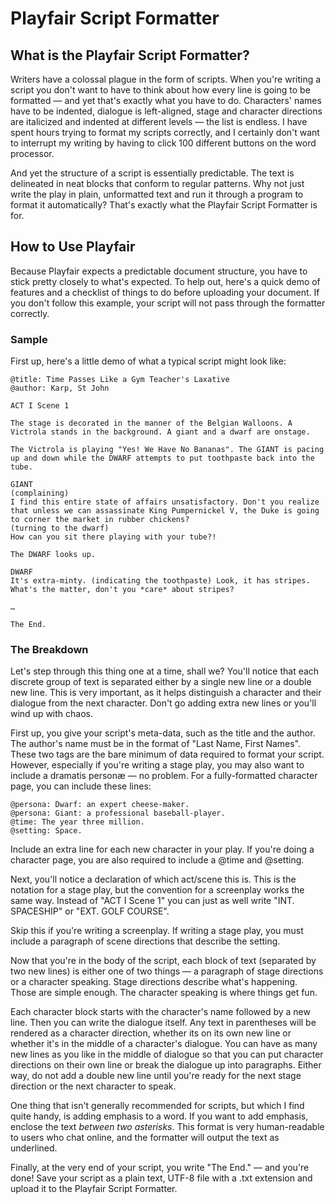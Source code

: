 Playfair Script Formatter
=========================

What is the Playfair Script Formatter?
--------------------------------------

Writers have a colossal plague in the form of scripts. When you're writing a script you don't want to have to think about how every line is going to be formatted — and yet that's exactly what you have to do. Characters' names have to be indented, dialogue is left-aligned, stage and character directions are italicized and indented at different levels — the list is endless. I have spent hours trying to format my scripts correctly, and I certainly don't want to interrupt my writing by having to click 100 different buttons on the word processor.

And yet the structure of a script is essentially predictable. The text is delineated in neat blocks that conform to regular patterns. Why not just write the play in plain, unformatted text and run it through a program to format it automatically? That's exactly what the Playfair Script Formatter is for.

How to Use Playfair
-------------------

Because Playfair expects a predictable document structure, you have to stick pretty closely to what's expected. To help out, here's a quick demo of features and a checklist of things to do before uploading your document. If you don't follow this example, your script will not pass through the formatter correctly.

### Sample

First up, here's a little demo of what a typical script might look like:

	@title: Time Passes Like a Gym Teacher's Laxative
	@author: Karp, St John

	ACT I Scene 1

	The stage is decorated in the manner of the Belgian Walloons. A Victrola stands in the background. A giant and a dwarf are onstage.

	The Victrola is playing "Yes! We Have No Bananas". The GIANT is pacing up and down while the DWARF attempts to put toothpaste back into the tube.

	GIANT
	(complaining)
	I find this entire state of affairs unsatisfactory. Don't you realize that unless we can assassinate King Pumpernickel V, the Duke is going to corner the market in rubber chickens?
	(turning to the dwarf)
	How can you sit there playing with your tube?!

	The DWARF looks up.

	DWARF
	It's extra-minty. (indicating the toothpaste) Look, it has stripes. What's the matter, don't you *care* about stripes?

	…

	The End.

### The Breakdown

Let's step through this thing one at a time, shall we? You'll notice that each discrete group of text is separated either by a single new line or a double new line. This is very important, as it helps distinguish a character and their dialogue from the next character. Don't go adding extra new lines or you'll wind up with chaos.

First up, you give your script's meta-data, such as the title and the author. The author's name must be in the format of "Last Name, First Names". These two tags are the bare minimum of data required to format your script. However, especially if you're writing a stage play, you may also want to include a dramatis personæ — no problem. For a fully-formatted character page, you can include these lines:

	@persona: Dwarf: an expert cheese-maker.
	@persona: Giant: a professional baseball-player.
	@time: The year three million.
	@setting: Space.

Include an extra line for each new character in your play. If you're doing a character page, you are also required to include a @time and @setting.

Next, you'll notice a declaration of which act/scene this is. This is the notation for a stage play, but the convention for a screenplay works the same way. Instead of "ACT I Scene 1" you can just as well write "INT. SPACESHIP" or "EXT. GOLF COURSE".

Skip this if you're writing a screenplay. If writing a stage play, you must include a paragraph of scene directions that describe the setting.

Now that you're in the body of the script, each block of text (separated by two new lines) is either one of two things — a paragraph of stage directions or a character speaking. Stage directions describe what's happening. Those are simple enough. The character speaking is where things get fun.

Each character block starts with the character's name followed by a new line. Then you can write the dialogue itself. Any text in parentheses will be rendered as a character direction, whether its on its own new line or whether it's in the middle of a character's dialogue. You can have as many new lines as you like in the middle of dialogue so that you can put character directions on their own line or break the dialogue up into paragraphs. Either way, do not add a double new line until you're ready for the next stage direction or the next character to speak.

One thing that isn't generally recommended for scripts, but which I find quite handy, is adding emphasis to a word.  If you want to add emphasis, enclose the text *between two asterisks*.  This format is very human-readable to users who chat online, and the formatter will output the text as underlined.

Finally, at the very end of your script, you write "The End." — and you're done! Save your script as a plain text, UTF-8 file with a .txt extension and upload it to the Playfair Script Formatter.